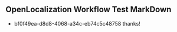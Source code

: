 ## OpenLocalization Workflow Test MarkDown
* bf0f49ea-d8d8-4068-a34c-eb74c5c48758 thanks!

<!--HONumber=Aug16_HO4-->



